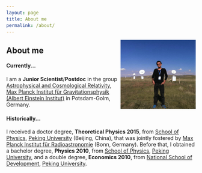 ```yaml
---
layout: page
title: About me
permalink: /about/
---
```


<img style="float: right;" src="2015innerMongolia.png" width="200">

## About me

#### Currently...

I am a **Junior Scientist**/**Postdoc** in the group [Astrophysical and Cosmological Relativity](http://www.aei.mpg.de/1282161/Astrophysical_and_Cosmological_Relativity), [Max Planck Institut für Gravitationsphysik (Albert Einstein Institut)](http://www.aei.mpg.de/) in Potsdam-Golm, Germany.


#### Historically...

I received a doctor degree, **Theoretical Physics 2015**, from [School of Physics](http://www.phy.pku.edu.cn/English.html), [Peking University](http://english.pku.edu.cn/) (Beijing, China), that was jointly fostered by [Max Planck Institut für Radioastronomie](http://www.mpifr-bonn.mpg.de/2169/en) (Bonn, Germany). Before that, I obtained a bachelor degree, **Physics 2010**, from [School of Physics](http://www.phy.pku.edu.cn/English.html), [Peking University](http://english.pku.edu.cn/), and a double degree, **Economics 2010**, from [National School of Development](http://en.nsd.edu.cn/), [Peking University](http://english.pku.edu.cn/).
